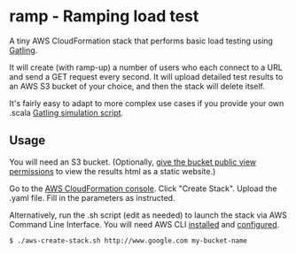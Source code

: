 # ramp - Ramping load test

A tiny AWS CloudFormation stack that performs basic load testing using [Gatling](https://gatling.io/).

It will create (with ramp-up) a number of users who each connect to a URL and send a GET request every second. It will upload detailed test results to an AWS S3 bucket of your choice, and then the stack will delete itself.

It's fairly easy to adapt to more complex use cases if you provide your own .scala [Gatling simulation script](https://gatling.io/documentation/).

## Usage

You will need an S3 bucket. (Optionally, [give the bucket public view permissions](https://docs.aws.amazon.com/AmazonS3/latest/dev/WebsiteAccessPermissionsReqd.html) to view the results html as a static website.)

Go to the [AWS CloudFormation console](https://eu-central-1.console.aws.amazon.com/cloudformation/home). Click "Create Stack". Upload the .yaml file. Fill in the parameters as instructed.

Alternatively, run the .sh script (edit as needed) to launch the stack via AWS Command Line Interface. You will need AWS CLI [installed](https://docs.aws.amazon.com/cli/latest/userguide/installing.html) and [configured](https://docs.aws.amazon.com/cli/latest/userguide/cli-chap-getting-started.html).

    $ ./aws-create-stack.sh http://www.google.com my-bucket-name
